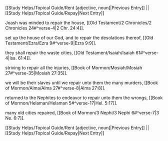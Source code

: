 [[Study Helps/Topical Guide/Rent [adjective, noun]|Previous Entry]]  ||  [[Study Helps/Topical Guide/Repay|Next Entry]]

 Joash was minded to repair the house, [[Old Testament/2 Chronicles/2 Chronicles 24#^verse-4|2 Chr. 24:4]].

 set up the house of our God, and to repair the desolations thereof, [[Old Testament/Ezra/Ezra 9#^verse-9|Ezra 9:9]].

 they shall repair the waste cities, [[Old Testament/Isaiah/Isaiah 61#^verse-4|Isa. 61:4]].

 striving to repair all the injuries, [[Book of Mormon/Mosiah/Mosiah 27#^verse-35|Mosiah 27:35]].

 we will be their slaves until we repair unto them the many murders, [[Book of Mormon/Alma/Alma 27#^verse-8|Alma 27:8]].

 returned to the Nephites to endeavor to repair unto them the wrongs, [[Book of Mormon/Helaman/Helaman 5#^verse-17|Hel. 5:17]].

 many old cities repaired, [[Book of Mormon/3 Nephi/3 Nephi 6#^verse-7|3 Ne. 6:7]].

[[Study Helps/Topical Guide/Rent [adjective, noun]|Previous Entry]]  ||  [[Study Helps/Topical Guide/Repay|Next Entry]]